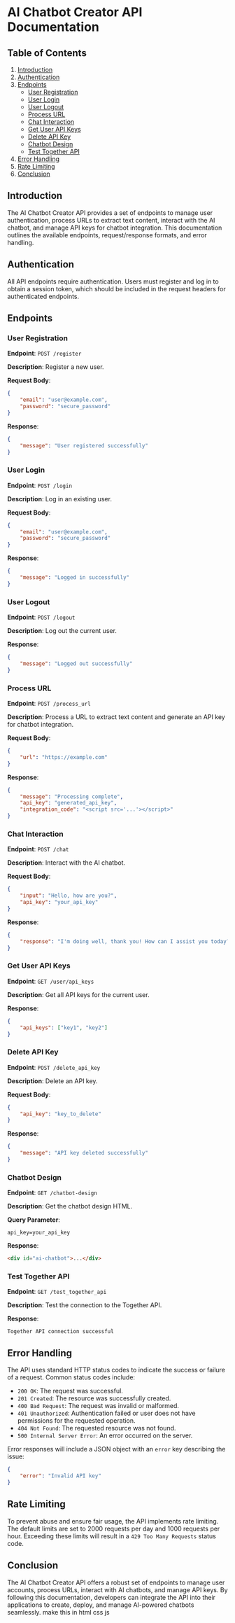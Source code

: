 # AI Chatbot Creator API Documentation

## Table of Contents
1. [Introduction](#introduction)
2. [Authentication](#authentication)
3. [Endpoints](#endpoints)
    - [User Registration](#user-registration)
    - [User Login](#user-login)
    - [User Logout](#user-logout)
    - [Process URL](#process-url)
    - [Chat Interaction](#chat-interaction)
    - [Get User API Keys](#get-user-api-keys)
    - [Delete API Key](#delete-api-key)
    - [Chatbot Design](#chatbot-design)
    - [Test Together API](#test-together-api)
4. [Error Handling](#error-handling)
5. [Rate Limiting](#rate-limiting)
6. [Conclusion](#conclusion)

## Introduction
The AI Chatbot Creator API provides a set of endpoints to manage user authentication, process URLs to extract text content, interact with the AI chatbot, and manage API keys for chatbot integration. This documentation outlines the available endpoints, request/response formats, and error handling.

## Authentication
All API endpoints require authentication. Users must register and log in to obtain a session token, which should be included in the request headers for authenticated endpoints.

## Endpoints

### User Registration
**Endpoint**: `POST /register`

**Description**: Register a new user.

**Request Body**:
```json
{
    "email": "user@example.com",
    "password": "secure_password"
}
```

**Response**:
```json
{
    "message": "User registered successfully"
}
```

### User Login
**Endpoint**: `POST /login`

**Description**: Log in an existing user.

**Request Body**:
```json
{
    "email": "user@example.com",
    "password": "secure_password"
}
```

**Response**:
```json
{
    "message": "Logged in successfully"
}
```

### User Logout
**Endpoint**: `POST /logout`

**Description**: Log out the current user.

**Response**:
```json
{
    "message": "Logged out successfully"
}
```

### Process URL
**Endpoint**: `POST /process_url`

**Description**: Process a URL to extract text content and generate an API key for chatbot integration.

**Request Body**:
```json
{
    "url": "https://example.com"
}
```

**Response**:
```json
{
    "message": "Processing complete",
    "api_key": "generated_api_key",
    "integration_code": "<script src='...'></script>"
}
```

### Chat Interaction
**Endpoint**: `POST /chat`

**Description**: Interact with the AI chatbot.

**Request Body**:
```json
{
    "input": "Hello, how are you?",
    "api_key": "your_api_key"
}
```

**Response**:
```json
{
    "response": "I'm doing well, thank you! How can I assist you today?"
}
```

### Get User API Keys
**Endpoint**: `GET /user/api_keys`

**Description**: Get all API keys for the current user.

**Response**:
```json
{
    "api_keys": ["key1", "key2"]
}
```

### Delete API Key
**Endpoint**: `POST /delete_api_key`

**Description**: Delete an API key.

**Request Body**:
```json
{
    "api_key": "key_to_delete"
}
```

**Response**:
```json
{
    "message": "API key deleted successfully"
}
```

### Chatbot Design
**Endpoint**: `GET /chatbot-design`

**Description**: Get the chatbot design HTML.

**Query Parameter**:
```
api_key=your_api_key
```

**Response**:
```html
<div id="ai-chatbot">...</div>
```

### Test Together API
**Endpoint**: `GET /test_together_api`

**Description**: Test the connection to the Together API.

**Response**:
```
Together API connection successful
```

## Error Handling
The API uses standard HTTP status codes to indicate the success or failure of a request. Common status codes include:
- `200 OK`: The request was successful.
- `201 Created`: The resource was successfully created.
- `400 Bad Request`: The request was invalid or malformed.
- `401 Unauthorized`: Authentication failed or user does not have permissions for the requested operation.
- `404 Not Found`: The requested resource was not found.
- `500 Internal Server Error`: An error occurred on the server.

Error responses will include a JSON object with an `error` key describing the issue:
```json
{
    "error": "Invalid API key"
}
```

## Rate Limiting
To prevent abuse and ensure fair usage, the API implements rate limiting. The default limits are set to 2000 requests per day and 1000 requests per hour. Exceeding these limits will result in a `429 Too Many Requests` status code.

## Conclusion
The AI Chatbot Creator API offers a robust set of endpoints to manage user accounts, process URLs, interact with AI chatbots, and manage API keys. By following this documentation, developers can integrate the API into their applications to create, deploy, and manage AI-powered chatbots seamlessly. make this in html css js
